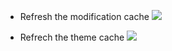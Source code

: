 * Refresh the modification cache
![](./pic/step1.jpg)

* Refrech the theme cache
![](./pic/step2.jpg)
